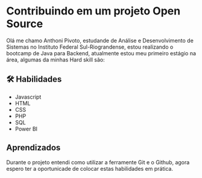 
# Contribuindo em um projeto Open Source

Olá me chamo Anthoni Pivoto, estudande de Análise e Desenvolvimento de Sistemas no Instituto Federal Sul-Riograndense, estou realizando o bootcamp de Java para Backend, atualmente estou meu primeiro estágio na área, algumas da minhas Hard skill são:


## 🛠 Habilidades
- Javascript 
- HTML 
- CSS
- PHP
- SQL
- Power BI



## Aprendizados

Durante o projeto entendi como utilizar a ferramente Git e o Github, agora espero ter a oportunicade de colocar estas habilidades em prática.
